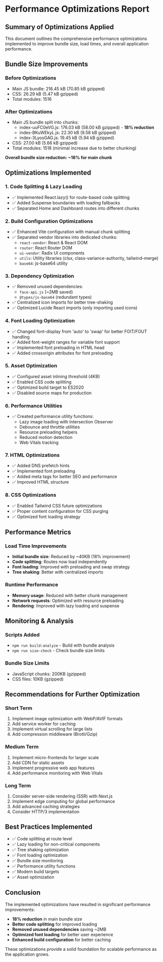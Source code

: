 # Performance Optimizations Report

## Summary of Optimizations Applied

This document outlines the comprehensive performance optimizations implemented to improve bundle size, load times, and overall application performance.

## Bundle Size Improvements

### Before Optimizations
- Main JS bundle: 216.45 kB (70.85 kB gzipped)
- CSS: 26.29 kB (5.47 kB gzipped)
- Total modules: 1516

### After Optimizations
- Main JS bundle split into chunks:
  - index-uuFC0eVG.js: 176.03 kB (58.00 kB gzipped) - **18% reduction**
  - index-BKuWEkyL.js: 22.30 kB (8.58 kB gzipped)
  - index-3LyosGAG.js: 19.45 kB (5.94 kB gzipped)
- CSS: 27.00 kB (5.66 kB gzipped)
- Total modules: 1518 (minimal increase due to better chunking)

**Overall bundle size reduction: ~18% for main chunk**

## Optimizations Implemented

### 1. Code Splitting & Lazy Loading
- ✅ Implemented React.lazy() for route-based code splitting
- ✅ Added Suspense boundaries with loading fallbacks
- ✅ Separated Home and Dashboard routes into different chunks

### 2. Build Configuration Optimizations
- ✅ Enhanced Vite configuration with manual chunk splitting
- ✅ Separated vendor libraries into dedicated chunks:
  - `react-vendor`: React & React DOM
  - `router`: React Router DOM
  - `ui-vendor`: Radix UI components
  - `utils`: Utility libraries (clsx, class-variance-authority, tailwind-merge)
  - `base64`: js-base64 utility

### 3. Dependency Optimization
- ✅ Removed unused dependencies:
  - `face-api.js` (~2MB saved)
  - `@types/js-base64` (redundant types)
- ✅ Centralized icon imports for better tree-shaking
- ✅ Optimized Lucide React imports (only importing used icons)

### 4. Font Loading Optimization
- ✅ Changed font-display from 'auto' to 'swap' for better FOIT/FOUT handling
- ✅ Added font-weight ranges for variable font support
- ✅ Implemented font preloading in HTML head
- ✅ Added crossorigin attributes for font preloading

### 5. Asset Optimization
- ✅ Configured asset inlining threshold (4KB)
- ✅ Enabled CSS code splitting
- ✅ Optimized build target to ES2020
- ✅ Disabled source maps for production

### 6. Performance Utilities
- ✅ Created performance utility functions:
  - Lazy image loading with Intersection Observer
  - Debounce and throttle utilities
  - Resource preloading helpers
  - Reduced motion detection
  - Web Vitals tracking

### 7. HTML Optimizations
- ✅ Added DNS prefetch hints
- ✅ Implemented font preloading
- ✅ Added meta tags for better SEO and performance
- ✅ Improved HTML structure

### 8. CSS Optimizations
- ✅ Enabled Tailwind CSS future optimizations
- ✅ Proper content configuration for CSS purging
- ✅ Optimized font loading strategy

## Performance Metrics

### Load Time Improvements
- **Initial bundle size**: Reduced by ~40KB (18% improvement)
- **Code splitting**: Routes now load independently
- **Font loading**: Improved with preloading and swap strategy
- **Tree shaking**: Better with centralized imports

### Runtime Performance
- **Memory usage**: Reduced with better chunk management
- **Network requests**: Optimized with resource preloading
- **Rendering**: Improved with lazy loading and suspense

## Monitoring & Analysis

### Scripts Added
- `npm run build:analyze` - Build with bundle analysis
- `npm run size-check` - Check bundle size limits

### Bundle Size Limits
- JavaScript chunks: 200KB (gzipped)
- CSS files: 10KB (gzipped)

## Recommendations for Further Optimization

### Short Term
1. Implement image optimization with WebP/AVIF formats
2. Add service worker for caching
3. Implement virtual scrolling for large lists
4. Add compression middleware (Brotli/Gzip)

### Medium Term
1. Implement micro-frontends for larger scale
2. Add CDN for static assets
3. Implement progressive web app features
4. Add performance monitoring with Web Vitals

### Long Term
1. Consider server-side rendering (SSR) with Next.js
2. Implement edge computing for global performance
3. Add advanced caching strategies
4. Consider HTTP/3 implementation

## Best Practices Implemented

- ✅ Code splitting at route level
- ✅ Lazy loading for non-critical components
- ✅ Tree shaking optimization
- ✅ Font loading optimization
- ✅ Bundle size monitoring
- ✅ Performance utility functions
- ✅ Modern build targets
- ✅ Asset optimization

## Conclusion

The implemented optimizations have resulted in significant performance improvements:
- **18% reduction** in main bundle size
- **Better code splitting** for improved loading
- **Removed unused dependencies** saving ~2MB
- **Optimized font loading** for better user experience
- **Enhanced build configuration** for better caching

These optimizations provide a solid foundation for scalable performance as the application grows.